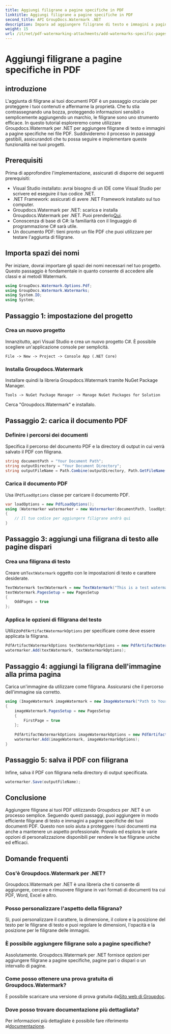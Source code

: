 ```yaml
---
title: Aggiungi filigrane a pagine specifiche in PDF
linktitle: Aggiungi filigrane a pagine specifiche in PDF
second_title: API GroupDocs.Watermark .NET
description: Impara ad aggiungere filigrane di testo e immagini a pagine specifiche nei PDF utilizzando Groupdocs per .NET. Segui la nostra guida dettagliata per proteggere i tuoi documenti.
weight: 15
url: /it/net/pdf-watermarking-attachments/add-watermarks-specific-pages-pdf/
---
```


# Aggiungi filigrane a pagine specifiche in PDF

## introduzione
L'aggiunta di filigrane ai tuoi documenti PDF è un passaggio cruciale per proteggere i tuoi contenuti e affermarne la proprietà. Che tu stia contrassegnando una bozza, proteggendo informazioni sensibili o semplicemente aggiungendo un marchio, le filigrane sono uno strumento efficace. In questo tutorial esploreremo come utilizzare Groupdocs.Watermark per .NET per aggiungere filigrane di testo e immagini a pagine specifiche nei file PDF. Suddivideremo il processo in passaggi gestibili, assicurandoti che tu possa seguire e implementare queste funzionalità nei tuoi progetti.
## Prerequisiti
Prima di approfondire l'implementazione, assicurati di disporre dei seguenti prerequisiti:
- Visual Studio installato: avrai bisogno di un IDE come Visual Studio per scrivere ed eseguire il tuo codice .NET.
- .NET Framework: assicurati di avere .NET Framework installato sul tuo computer.
-  Groupdocs.Watermark per .NET: scarica e installa Groupdocs.Watermark per .NET. Puoi prenderlo[Qui](https://releases.groupdocs.com/Watermark/net/).
- Conoscenza di base di C#: la familiarità con il linguaggio di programmazione C# sarà utile.
- Un documento PDF: tieni pronto un file PDF che puoi utilizzare per testare l'aggiunta di filigrane.
## Importa spazi dei nomi
Per iniziare, dovrai importare gli spazi dei nomi necessari nel tuo progetto. Questo passaggio è fondamentale in quanto consente di accedere alle classi e ai metodi Watermark.
```csharp
using GroupDocs.Watermark.Options.Pdf;
using GroupDocs.Watermark.Watermarks;
using System.IO;
using System;
```
## Passaggio 1: impostazione del progetto
### Crea un nuovo progetto
Innanzitutto, apri Visual Studio e crea un nuovo progetto C#. È possibile scegliere un'applicazione console per semplicità.
```plaintext
File -> New -> Project -> Console App (.NET Core)
```
### Installa Groupdocs.Watermark
Installare quindi la libreria Groupdocs.Watermark tramite NuGet Package Manager.
```plaintext
Tools -> NuGet Package Manager -> Manage NuGet Packages for Solution
```
Cerca "Groupdocs.Watermark" e installalo.
## Passaggio 2: carica il documento PDF
### Definire i percorsi dei documenti
Specifica il percorso del documento PDF e la directory di output in cui verrà salvato il PDF con filigrana.
```csharp
string documentPath = "Your Document Path";
string outputDirectory = "Your Document Directory";
string outputFileName = Path.Combine(outputDirectory, Path.GetFileName(documentPath));
```
### Carica il documento PDF
 Usa il`PdfLoadOptions` classe per caricare il documento PDF.
```csharp
var loadOptions = new PdfLoadOptions();
using (Watermarker watermarker = new Watermarker(documentPath, loadOptions))
{
    // Il tuo codice per aggiungere filigrane andrà qui
}
```
## Passaggio 3: aggiungi una filigrana di testo alle pagine dispari
### Crea una filigrana di testo
 Creare un`TextWatermark` oggetto con le impostazioni di testo e carattere desiderate.
```csharp
TextWatermark textWatermark = new TextWatermark("This is a test watermark", new Font("Arial", 8));
textWatermark.PagesSetup = new PagesSetup
{
    OddPages = true
};
```
### Applica le opzioni di filigrana del testo
 Utilizzo`PdfArtifactWatermarkOptions` per specificare come deve essere applicata la filigrana.
```csharp
PdfArtifactWatermarkOptions textWatermarkOptions = new PdfArtifactWatermarkOptions();
watermarker.Add(textWatermark, textWatermarkOptions);
```
## Passaggio 4: aggiungi la filigrana dell'immagine alla prima pagina
Carica un'immagine da utilizzare come filigrana. Assicurarsi che il percorso dell'immagine sia corretto.
```csharp
using (ImageWatermark imageWatermark = new ImageWatermark("Path to Your Image"))
{
    imageWatermark.PagesSetup = new PagesSetup
    {
        FirstPage = true
    };
    
    PdfArtifactWatermarkOptions imageWatermarkOptions = new PdfArtifactWatermarkOptions();
    watermarker.Add(imageWatermark, imageWatermarkOptions);
}
```
## Passaggio 5: salva il PDF con filigrana
Infine, salva il PDF con filigrana nella directory di output specificata.
```csharp
watermarker.Save(outputFileName);
```
## Conclusione
Aggiungere filigrane ai tuoi PDF utilizzando Groupdocs per .NET è un processo semplice. Seguendo questi passaggi, puoi aggiungere in modo efficiente filigrane di testo e immagini a pagine specifiche dei tuoi documenti PDF. Questo non solo aiuta a proteggere i tuoi documenti ma anche a mantenere un aspetto professionale. Provalo ed esplora le varie opzioni di personalizzazione disponibili per rendere le tue filigrane uniche ed efficaci.
## Domande frequenti
### Cos'è Groupdocs.Watermark per .NET?
Groupdocs.Watermark per .NET è una libreria che ti consente di aggiungere, cercare e rimuovere filigrane in vari formati di documenti tra cui PDF, Word, Excel e altro.
### Posso personalizzare l'aspetto della filigrana?
Sì, puoi personalizzare il carattere, la dimensione, il colore e la posizione del testo per le filigrane di testo e puoi regolare le dimensioni, l'opacità e la posizione per le filigrane delle immagini.
### È possibile aggiungere filigrane solo a pagine specifiche?
Assolutamente. Groupdocs.Watermark per .NET fornisce opzioni per aggiungere filigrane a pagine specifiche, pagine pari o dispari o un intervallo di pagine.
### Come posso ottenere una prova gratuita di Groupdocs.Watermark?
 È possibile scaricare una versione di prova gratuita da[Sito web di Groupdoc](https://releases.groupdocs.com/).
### Dove posso trovare documentazione più dettagliata?
 Per informazioni più dettagliate è possibile fare riferimento al[documentazione](https://tutorials.groupdocs.com/Watermark/net/).